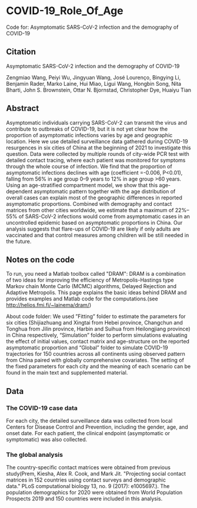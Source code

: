 # COVID-19_Role_Of_Age

Code for: Asymptomatic SARS-CoV-2 infection and the demography of COVID-19  

## Citation

Asymptomatic SARS-CoV-2 infection and the demography of COVID-19

Zengmiao Wang, Peiyi Wu, Jingyuan Wang, José Lourenço, Bingying Li, Benjamin Rader, Marko Laine, Hui Miao, Ligui Wang, Hongbin Song, Nita Bharti, John S. Brownstein, Ottar N. Bjornstad, Christopher Dye, Huaiyu Tian

## Abstract

Asymptomatic individuals carrying SARS-CoV-2 can transmit the virus and contribute to outbreaks of COVID-19, but it is not yet clear how the proportion of asymptomatic infections varies by age and geographic location. Here we use detailed surveillance data gathered during COVID-19 resurgences in six cities of China at the beginning of 2021 to investigate this question. Data were collected by multiple rounds of city-wide PCR test with detailed contact tracing, where each patient was monitored for symptoms through the whole course of infection. We find that the proportion of asymptomatic infections declines with age (coefficient =-0.006, P<0.01), falling from 56% in age group 0–9 years to 12% in age group >60 years. Using an age-stratified compartment model, we show that this age-dependent asymptomatic pattern together with the age distribution of overall cases can explain most of the geographic differences in reported asymptomatic proportions. Combined with demography and contact matrices from other cities worldwide, we estimate that a maximum of 22%–55% of SARS-CoV-2 infections would come from asymptomatic cases in an uncontrolled epidemic based on asymptomatic proportions in China. Our analysis suggests that flare-ups of COVID-19 are likely if only adults are vaccinated and that control measures among children will be still needed in the future.

## Notes on the code

To run, you need a Matlab toolbox called "DRAM": DRAM is a combination of two ideas for improving the efficiency of Metropolis-Hastings type Markov chain Monte Carlo (MCMC) algorithms, Delayed Rejection and Adaptive Metropolis. This page explains the basic ideas behind DRAM and provides examples and Matlab code for the computations.(see http://helios.fmi.fi/~lainema/dram/)

About code folder: We used ”Fitting” folder to estimate the parameters for six cities (Shijiazhuang and Xingtai from Hebei province, Changchun and Tonghua from Jilin province, Harbin and Suihua from Heilongjiang province) in China respectively, “Simulation” folder to perform simulations evaluating the effect of initial values, contact matrix and age-structure on the reported asymptomatic proportion and “Global” folder to simulate COVID-19 trajectories for 150 countries across all continents using observed pattern from China paired with globally comprehensive covariates. The setting of the fixed parameters for each city and the meaning of each scenario can be found in the main text and supplemented material.

## Data

### The COVID-19 case data

For each city, the detailed surveillance data was collected from local Centers for Disease Control and Prevention, including the gender, age, and onset date. For each patient, the clinical endpoint (asymptomatic or symptomatic) was also collected.

### The global analysis

The country-specific contact matrices were obtained from previous study(Prem, Kiesha, Alex R. Cook, and Mark Jit. "Projecting social contact matrices in 152 countries using contact surveys and demographic data." PLoS computational biology 13, no. 9 (2017): e1005697.). The population demographics for 2020 were obtained from World Population Prospects 2019 and 150 countries were included in this analysis.
